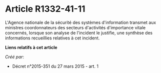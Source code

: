 # Article R1332-41-11

L'Agence nationale de la sécurité des systèmes d'information transmet aux ministres coordonnateurs des secteurs d'activités
d'importance vitale concernés, lorsque son analyse de l'incident le justifie, une synthèse des informations recueillies
relatives à cet incident.

**Liens relatifs à cet article**

_Créé par_:

  - Décret n°2015-351 du 27 mars 2015 - art. 1
